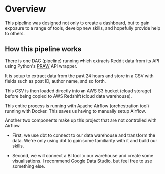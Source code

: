 # Overview

This pipeline was designed not only to create a dashboard, but to gain exposure to a range of tools, develop new skills, and hopefully provide help to others.
## How this pipeline works

There is one DAG (pipeline) running which extracts Reddit data from its API using Python's [PRAW](https://praw.readthedocs.io/en/stable/) API wrapper. 

It is setup to extract data from the past 24 hours and store in a CSV with fields such as post ID, author name, and so forth.

This CSV is then loaded directly into an AWS S3 bucket (cloud storage) before being copied to AWS Redshift (cloud data warehouse).

This entire process is running with Apache Airflow (orchestration tool) running with Docker. This saves us having to manually setup Airflow. 

Another two components make up this project that are not controlled with Airflow. 

* First, we use dbt to connect to our data warehouse and transform the data. We're only using dbt to gain some familiarity with it and build our skills.

* Second, we will connect a BI tool to our warehouse and create some visualisations. I recommend Google Data Studio, but feel free to use something else.
